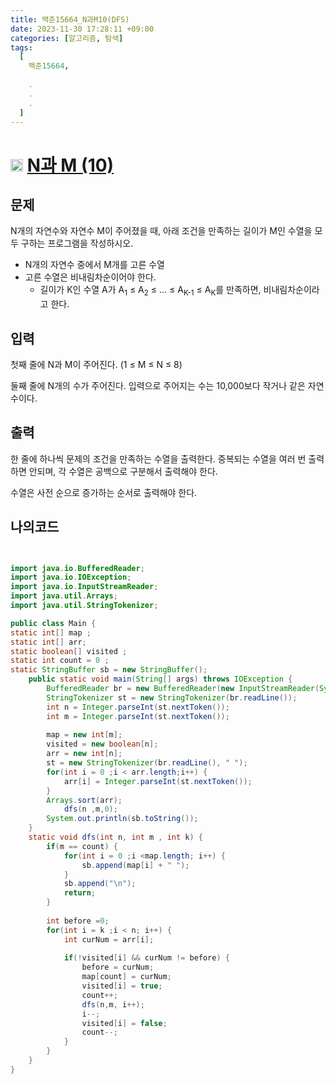 ```yaml
---
title: 백준15664_N과M10(DFS)
date: 2023-11-30 17:28:11 +09:00
categories: [알고리즘, 탐색]
tags:
  [
    백준15664,
    
    .
    .
    .
  ]
---
```

# <img width="20px"  src="https://d2gd6pc034wcta.cloudfront.net/tier/9.svg" class="solvedac-tier"> [N과 M (10)](https://www.acmicpc.net/problem/15664) 



## 문제
<p>N개의 자연수와 자연수 M이 주어졌을 때, 아래 조건을 만족하는 길이가 M인 수열을 모두 구하는 프로그램을 작성하시오.</p>

<ul>
	<li>N개의 자연수 중에서 M개를 고른 수열</li>
	<li>고른 수열은 비내림차순이어야 한다.
	<ul>
		<li>길이가 K인 수열 A가 A<sub>1</sub> ≤ A<sub>2</sub> ≤ ... ≤ A<sub>K-1</sub> ≤ A<sub>K</sub>를 만족하면, 비내림차순이라고 한다.</li>
	</ul>
	</li>
</ul>

## 입력
<p>첫째 줄에 N과 M이 주어진다. (1 ≤ M ≤ N ≤ 8)</p>

<p>둘째 줄에 N개의 수가 주어진다. 입력으로 주어지는 수는 10,000보다 작거나 같은 자연수이다.</p>

## 출력
<p>한 줄에 하나씩 문제의 조건을 만족하는 수열을 출력한다. 중복되는 수열을 여러 번 출력하면 안되며, 각 수열은 공백으로 구분해서 출력해야 한다.</p>

<p>수열은 사전 순으로 증가하는 순서로 출력해야 한다.</p>


## 나의코드 

```java


import java.io.BufferedReader;
import java.io.IOException;
import java.io.InputStreamReader;
import java.util.Arrays;
import java.util.StringTokenizer;

public class Main {
static int[] map ;
static int[] arr;
static boolean[] visited ;
static int count = 0 ;
static StringBuffer sb = new StringBuffer();
	public static void main(String[] args) throws IOException {
		BufferedReader br = new BufferedReader(new InputStreamReader(System.in));
		StringTokenizer st = new StringTokenizer(br.readLine());
		int n = Integer.parseInt(st.nextToken());
		int m = Integer.parseInt(st.nextToken());
		
		map = new int[m];
		visited = new boolean[n];
		arr = new int[n];
		st = new StringTokenizer(br.readLine(), " ");
		for(int i = 0 ;i < arr.length;i++) {
			arr[i] = Integer.parseInt(st.nextToken());
		}
		Arrays.sort(arr);
			dfs(n ,m,0);
		System.out.println(sb.toString());
	}
	static void dfs(int n, int m , int k) {
		if(m == count) {
			for(int i = 0 ;i <map.length; i++) {
				sb.append(map[i] + " ");
			}
			sb.append("\n");
			return;
		}
		
		int before =0;
		for(int i = k ;i < n; i++) {
			int curNum = arr[i];
			
			if(!visited[i] && curNum != before) {
				before = curNum;
				map[count] = curNum;
				visited[i] = true;
				count++;
				dfs(n,m, i++);
				i--;
				visited[i] = false;
				count--;
			}
		}
	}
}


```